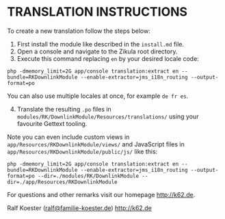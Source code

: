# TRANSLATION INSTRUCTIONS

To create a new translation follow the steps below:

1. First install the module like described in the `install.md` file.
2. Open a console and navigate to the Zikula root directory.
3. Execute this command replacing `en` by your desired locale code:

`php -dmemory_limit=2G app/console translation:extract en --bundle=RKDownlinkModule --enable-extractor=jms_i18n_routing --output-format=po`

You can also use multiple locales at once, for example `de fr es`.

4. Translate the resulting `.po` files in `modules/RK/DownlinkModule/Resources/translations/` using your favourite Gettext tooling.

Note you can even include custom views in `app/Resources/RKDownlinkModule/views/` and JavaScript files in `app/Resources/RKDownlinkModule/public/js/` like this:

`php -dmemory_limit=2G app/console translation:extract en --bundle=RKDownlinkModule --enable-extractor=jms_i18n_routing --output-format=po --dir=./modules/RK/DownlinkModule --dir=./app/Resources/RKDownlinkModule`

For questions and other remarks visit our homepage http://k62.de.

Ralf Koester (ralf@familie-koester.de)
http://k62.de
